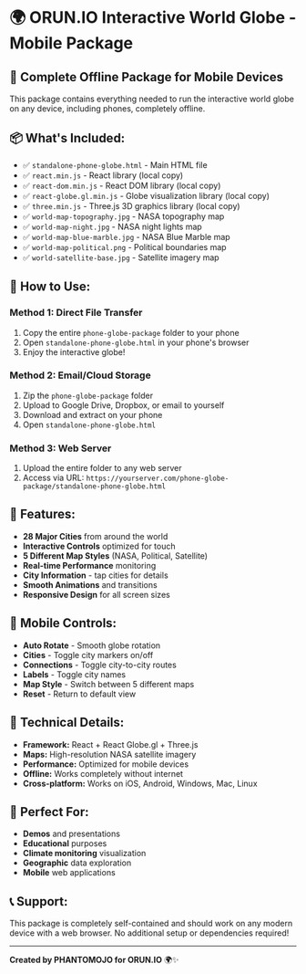 # 🌍 ORUN.IO Interactive World Globe - Mobile Package

## 📱 **Complete Offline Package for Mobile Devices**

This package contains everything needed to run the interactive world globe on any device, including phones, completely offline.

## 📦 **What's Included:**

- ✅ `standalone-phone-globe.html` - Main HTML file
- ✅ `react.min.js` - React library (local copy)
- ✅ `react-dom.min.js` - React DOM library (local copy)  
- ✅ `react-globe.gl.min.js` - Globe visualization library (local copy)
- ✅ `three.min.js` - Three.js 3D graphics library (local copy)
- ✅ `world-map-topography.jpg` - NASA topography map
- ✅ `world-map-night.jpg` - NASA night lights map
- ✅ `world-map-blue-marble.jpg` - NASA Blue Marble map
- ✅ `world-map-political.png` - Political boundaries map
- ✅ `world-satellite-base.jpg` - Satellite imagery map

## 🚀 **How to Use:**

### **Method 1: Direct File Transfer**
1. Copy the entire `phone-globe-package` folder to your phone
2. Open `standalone-phone-globe.html` in your phone's browser
3. Enjoy the interactive globe!

### **Method 2: Email/Cloud Storage**
1. Zip the `phone-globe-package` folder
2. Upload to Google Drive, Dropbox, or email to yourself
3. Download and extract on your phone
4. Open `standalone-phone-globe.html`

### **Method 3: Web Server**
1. Upload the entire folder to any web server
2. Access via URL: `https://yourserver.com/phone-globe-package/standalone-phone-globe.html`

## 🌟 **Features:**

- **28 Major Cities** from around the world
- **Interactive Controls** optimized for touch
- **5 Different Map Styles** (NASA, Political, Satellite)
- **Real-time Performance** monitoring
- **City Information** - tap cities for details
- **Smooth Animations** and transitions
- **Responsive Design** for all screen sizes

## 📱 **Mobile Controls:**

- **Auto Rotate** - Smooth globe rotation
- **Cities** - Toggle city markers on/off
- **Connections** - Toggle city-to-city routes
- **Labels** - Toggle city names
- **Map Style** - Switch between 5 different maps
- **Reset** - Return to default view

## 🔧 **Technical Details:**

- **Framework:** React + React Globe.gl + Three.js
- **Maps:** High-resolution NASA satellite imagery
- **Performance:** Optimized for mobile devices
- **Offline:** Works completely without internet
- **Cross-platform:** Works on iOS, Android, Windows, Mac, Linux

## 🎯 **Perfect For:**

- **Demos** and presentations
- **Educational** purposes
- **Climate monitoring** visualization
- **Geographic** data exploration
- **Mobile** web applications

## 📞 **Support:**

This package is completely self-contained and should work on any modern device with a web browser. No additional setup or dependencies required!

---

**Created by PHANTOMOJO for ORUN.IO** 🌍✨


